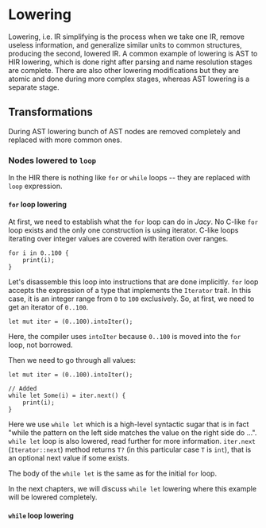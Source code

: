 # Lowering

Lowering, i.e. IR simplifying is the process when we take one IR, remove useless information, and generalize similar units to common structures, producing the second, lowered IR.
A common example of lowering is AST to HIR lowering, which is done right after parsing and name resolution stages are complete. There are also other lowering modifications but they are atomic and done during more complex stages, whereas AST lowering is a separate stage.

## Transformations

During AST lowering bunch of AST nodes are removed completely and replaced with more common ones.

### Nodes lowered to `loop`

In the HIR there is nothing like `for` or `while` loops -- they are replaced with `loop` expression.

#### `for` loop lowering

At first, we need to establish what the `for` loop can do in _Jacy_. No C-like `for` loop exists and the only one construction is using iterator. C-like loops iterating over integer values are covered with iteration over ranges.

```jc
for i in 0..100 {
    print(i);
}
```

Let's disassemble this loop into instructions that are done implicitly.
`for` loop accepts the expression of a type that implements the `Iterator` trait. In this case, it is an integer range from `0` to `100` exclusively. So, at first, we need to get an iterator of `0..100`.

```jc
let mut iter = (0..100).intoIter();
```

Here, the compiler uses `intoIter` because `0..100` is moved into the `for` loop, not borrowed.

Then we need to go through all values:

```jc
let mut iter = (0..100).intoIter();

// Added
while let Some(i) = iter.next() {
    print(i);
}
```

Here we use `while let` which is a high-level syntactic sugar that is in fact "while the pattern on the left side matches the value on the right side do ...". `while let` loop is also lowered, read further for more information.
`iter.next` (`Iterator::next`) method returns `T?` (in this particular case `T` is `int`), that is an optional next value if some exists.

The body of the `while let` is the same as for the initial `for` loop.

In the next chapters, we will discuss `while let` lowering where this example will be lowered completely.

#### `while` loop lowering
